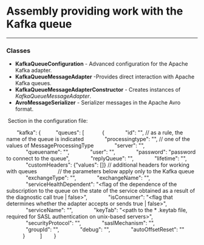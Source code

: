 # Assembly providing work with the Kafka queue
___
### Classes
* **KafkaQueueConfiguration** - Advanced configuration for the Apache Kafka adapter.
* **KafkaQueueMessageAdapter** -Provides direct interaction with Apache Kafka queues.
* **KafkaQueueMessageAdapterConstructor** - Creates instances of _KafkaQueueMessageAdapter_.
* **AvroMessageSerializer** - Serializer messages in the Apache Avro format.

 Section in the configuration file:

       "kafka": {
         "queues": [
           {
             "id": "<queue identifier>", // as a rule, the name of the queue is indicated
             "processingtype": "<processing type to listen on the queue>", // one of the values ​​of MessageProcessingType
             "server": "<queue server>",
             "queuename": "<queue name>",
             "user": "<login to connect to the queue>",
             "password": "password to connect to the queue",
             "replyQueue": "<name of the queue for receiving messages>",
             "lifetime": "<lifetime of messages in TimeSpan format>",
             "customHeaders": {"values": []} // additional headers for working with queues
             // the parameters below apply only to the Kafka queue
             "exchangeType": "<type of exchange point>",
             "exchangeName": "<exchange point name>",
             "serviceHealthDependent": "<flag of the dependence of the subscription to the queue on the state of the service obtained as a result of the diagnostic call true | false>",
             "isConsumer": "<flag that determines whether the adapter accepts or sends true | false>",
             "serviceName": "<service name>",
             "keyTab": "<path to the * .keytab file, required for SASL authentication on unix-based servers>",
             "securityProtocol": "<authentication protocol>",
             "saslMechanism": "<encryption mechanism for authentication protocol>",
             "groupId": "<group name of message recipients>",
             "debug": "<line with setting the logging mode>",
             "autoOffsetReset": "<action to be taken if there is no offset in the store or it is out of range>"
           }
         ]
       }